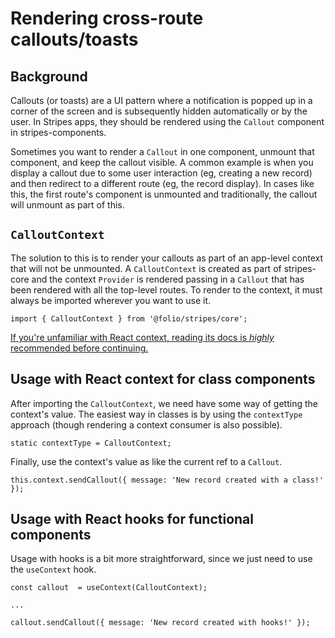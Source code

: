 # Rendering cross-route callouts/toasts

## Background

Callouts (or toasts) are a UI pattern where a notification is popped up in a corner of the
screen and is subsequently hidden automatically or by the user. In Stripes apps, they should
be rendered using the `Callout` component in stripes-components.

Sometimes you want to render a `Callout` in one component, unmount that component, and keep the
callout visible. A common example is when you display a callout due to some user interaction
(eg, creating a new record) and then redirect to a different route (eg, the record display). In
cases like this, the first route's component is unmounted and traditionally, the callout will
unmount as part of this.

## `CalloutContext`

The solution to this is to render your callouts as part of an app-level context that will not be unmounted.
A `CalloutContext` is created as part of stripes-core and the context `Provider` is rendered passing in a
`Callout` that has been rendered with all the top-level routes. To render to the context, it must always
be imported wherever you want to use it.

```
import { CalloutContext } from '@folio/stripes/core';
```

[If you're unfamiliar with React context, reading its docs is _highly_ recommended before continuing.](https://reactjs.org/docs/context.html)


## Usage with React context for class components

After importing the `CalloutContext`, we need have some way of getting the context's value. The easiest way
in classes is by using the `contextType` approach (though rendering a context consumer is also possible).

```
static contextType = CalloutContext;
```

Finally, use the context's value as like the current ref to a `Callout`.

```
this.context.sendCallout({ message: 'New record created with a class!' });
```

## Usage with React hooks for functional components

Usage with hooks is a bit more straightforward, since we just need to use the `useContext` hook.

```
const callout  = useContext(CalloutContext);

...

callout.sendCallout({ message: 'New record created with hooks!' });
```